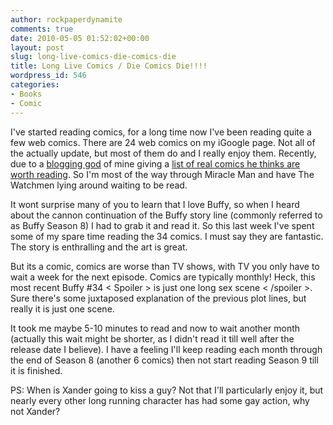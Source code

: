 ```yaml
---
author: rockpaperdynamite
comments: true
date: 2010-05-05 01:52:02+00:00
layout: post
slug: long-live-comics-die-comics-die
title: Long Live Comics / Die Comics Die!!!!
wordpress_id: 546
categories:
- Books
- Comic
---
```


I've started reading comics, for a long time now I've been reading quite a few web comics. There are 24 web comics on my iGoogle page. Not all of the actually update, but most of them do and I really enjoy them. Recently, due to a [blogging god](http://kingfatty.blogspot.com/) of mine giving a [list of real comics he thinks are worth reading](http://kingfatty.blogspot.com/2010/02/miracleman-and-other-comics.html). So I'm most of the way through Miracle Man and have The Watchmen lying around waiting to be read.

It wont surprise many of you to learn that I love Buffy, so when I heard about the cannon continuation of the Buffy story line (commonly referred to as Buffy Season 8) I had to grab it and read it. So this last week I've spent some of my spare time reading the 34 comics. I must say they are fantastic. The story is enthralling and the art is great.

But its a comic, comics are worse than TV shows, with TV you only have to wait a week for the next episode. Comics are typically monthly! Heck, this most recent Buffy #34 < Spoiler > is just one long sex scene < /spoiler >. Sure there's some juxtaposed explanation of the previous plot lines, but really it is just one scene.

It took me maybe 5-10 minutes to read and now to wait another month (actually this wait might be shorter, as I didn't read it till well after the release date I believe). I have a feeling I'll keep reading each month through the end of Season 8 (another 6 comics) then not start reading Season 9 till it is finished.

PS: When is Xander going to kiss a guy? Not that I'll particularly enjoy it, but nearly every other long running character has had some gay action, why not Xander?

